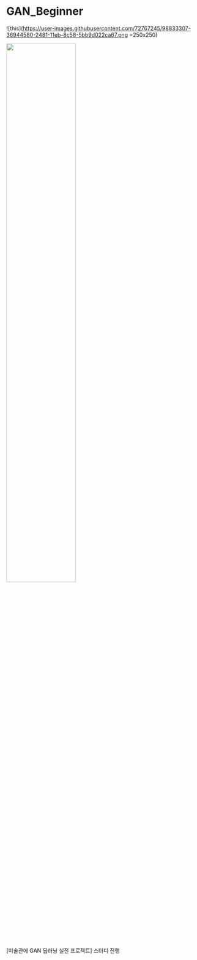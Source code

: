 # GAN_Beginner


![this](https://user-images.githubusercontent.com/72767245/98833307-36944580-2481-11eb-8c58-5bb9d022ca67.png =250x250)

<img src="https://user-images.githubusercontent.com/72767245/98833307-36944580-2481-11eb-8c58-5bb9d022ca67.png" width="60%">

[미술관에 GAN 딥러닝 실전 프로젝트] 스터디 진행

